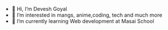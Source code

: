 - 👋 Hi, I’m Devesh Goyal
- 👀 I’m interested in mangs, anime,coding, tech and much more
- 🌱 I’m currently learning Web development at Masai School

<!---
DeveshGoyal26/DeveshGoyal26 is a ✨ special ✨ repository because its `README.md` (this file) appears on your GitHub profile.
You can click the Preview link to take a look at your changes.
--->
